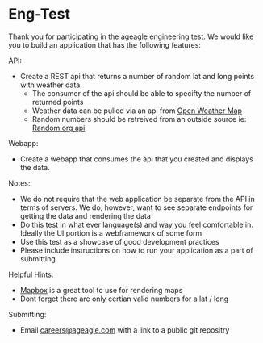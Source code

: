 # Eng-Test

Thank you for participating in the ageagle engineering test. We would like you to build an application that has the following features:

API: 

* Create a REST api that returns a number of random lat and long points with weather data. 
	* The consumer of the api should be able to specifty the number of returned points
	* Weather data can be pulled via an api from [Open Weather Map](https://openweathermap.org/current) 
	* Random numbers should be retreived from an outside source ie: [Random.org api](https://www.random.org/clients/http/)

Webapp: 

* Create a webapp that consumes the api that you created and displays the data.

Notes:

* We do not require that the web application be separate from the API in terms of servers. We do, however, want to see separate endpoints for getting the data and rendering the data
* Do this test in what ever language(s) and way you feel comfortable in. Ideally the UI portion is a webframework of some form
* Use this test as a showcase of good development practices
* Please include instructions on how to run your application as a part of submitting

Helpful Hints:

* [Mapbox](https://docs.mapbox.com/mapbox-gl-js/overview/) is a great tool to use  for rendering maps
* Dont forget there are only certian valid numbers for a lat / long 

Submitting:

* Email careers@ageagle.com with a link to a public git repositry